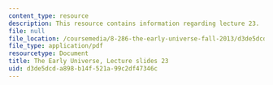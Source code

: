 ```yaml
---
content_type: resource
description: This resource contains information regarding lecture 23.
file: null
file_location: /coursemedia/8-286-the-early-universe-fall-2013/d3de5dcda898b14f521a99c2df47346c_MIT8_286F13_lec23.pdf
file_type: application/pdf
resourcetype: Document
title: The Early Universe, Lecture slides 23
uid: d3de5dcd-a898-b14f-521a-99c2df47346c
---
```

